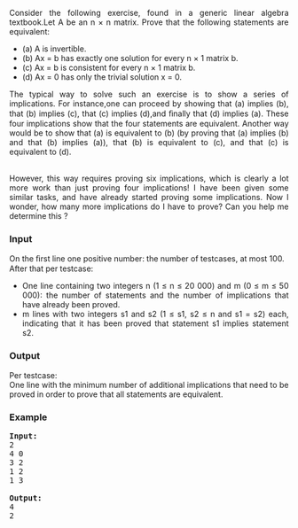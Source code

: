 <p style="text-align: justify;">Consider the following exercise, found in a generic linear algebra textbook.Let A be an n × n matrix. Prove that the following statements are equivalent:</p>
<ul>
<li>(a) A is invertible.</li>
<li>(b) Ax = b has exactly one solution for every n × 1 matrix b.</li>
<li>(c) Ax = b is consistent for every n × 1 matrix b.</li>
<li>(d) Ax = 0 has only the trivial solution x = 0.</li>
</ul>
<p style="text-align: justify;">The typical way to solve such an exercise is to show a series of implications. For instance,one can proceed by showing that (a) implies (b), that (b) implies (c), that (c) implies (d),and ﬁnally that (d) implies (a). These four implications show that the four statements are equivalent. Another way would be to show that (a) is equivalent to (b) (by proving that (a) implies (b) and that (b) implies (a)), that (b) is equivalent to (c), and that (c) is equivalent to (d).</p>
<p style="text-align: justify;"><br>However, this way requires proving six implications, which is clearly a lot more work than just proving four implications! I have been given some similar tasks, and have already started proving some implications. Now I wonder, how many more implications do I have to prove? Can you help me determine this ?</p>
<h3>Input</h3>
<p>On the ﬁrst line one positive number: the number of testcases, at most 100. After that per testcase:</p>
<ul>
<li style="text-align: justify;"> One line containing two integers n (1 ≤ n ≤ 20 000) and m (0 ≤ m ≤ 50 000): the number of statements and the number of implications that have already been proved.</li>
<li style="text-align: justify;">m lines with two integers s1 and s2 (1 ≤ s1, s2 ≤ n and s1 = s2) each, indicating that it has been proved that statement s1 implies statement s2.</li>
</ul>
<h3>Output</h3>
<p style="text-align: justify;">Per testcase:<br>One line with the minimum number of additional implications that need to be proved in order to prove that all statements are equivalent.</p>
<h3>Example</h3>
<pre><strong>Input:</strong><br>2<br>4 0<br>3 2<br>1 2<br>1 3<br><br><strong>Output:</strong><br>4<br>2<br></pre>